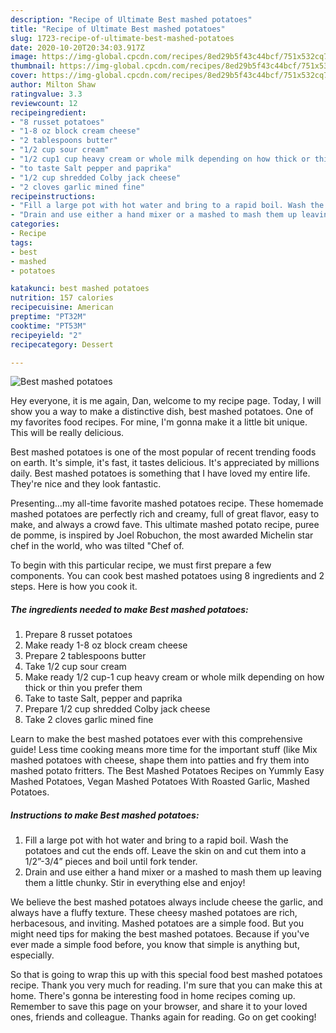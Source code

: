 ```yaml
---
description: "Recipe of Ultimate Best mashed potatoes"
title: "Recipe of Ultimate Best mashed potatoes"
slug: 1723-recipe-of-ultimate-best-mashed-potatoes
date: 2020-10-20T20:34:03.917Z
image: https://img-global.cpcdn.com/recipes/8ed29b5f43c44bcf/751x532cq70/best-mashed-potatoes-recipe-main-photo.jpg
thumbnail: https://img-global.cpcdn.com/recipes/8ed29b5f43c44bcf/751x532cq70/best-mashed-potatoes-recipe-main-photo.jpg
cover: https://img-global.cpcdn.com/recipes/8ed29b5f43c44bcf/751x532cq70/best-mashed-potatoes-recipe-main-photo.jpg
author: Milton Shaw
ratingvalue: 3.3
reviewcount: 12
recipeingredient:
- "8 russet potatoes"
- "1-8 oz block cream cheese"
- "2 tablespoons butter"
- "1/2 cup sour cream"
- "1/2 cup1 cup heavy cream or whole milk depending on how thick or thin you prefer them"
- "to taste Salt pepper and paprika"
- "1/2 cup shredded Colby jack cheese"
- "2 cloves garlic mined fine"
recipeinstructions:
- "Fill a large pot with hot water and bring to a rapid boil. Wash the potatoes and cut the ends off. Leave the skin on and cut them into a 1/2”-3/4” pieces and boil until fork tender."
- "Drain and use either a hand mixer or a mashed to mash them up leaving them a little chunky. Stir in everything else and enjoy!"
categories:
- Recipe
tags:
- best
- mashed
- potatoes

katakunci: best mashed potatoes 
nutrition: 157 calories
recipecuisine: American
preptime: "PT32M"
cooktime: "PT53M"
recipeyield: "2"
recipecategory: Dessert

---
```



![Best mashed potatoes](https://img-global.cpcdn.com/recipes/8ed29b5f43c44bcf/751x532cq70/best-mashed-potatoes-recipe-main-photo.jpg)

Hey everyone, it is me again, Dan, welcome to my recipe page. Today, I will show you a way to make a distinctive dish, best mashed potatoes. One of my favorites food recipes. For mine, I'm gonna make it a little bit unique. This will be really delicious.

Best mashed potatoes is one of the most popular of recent trending foods on earth. It's simple, it's fast, it tastes delicious. It's appreciated by millions daily. Best mashed potatoes is something that I have loved my entire life. They're nice and they look fantastic.

Presenting…my all-time favorite mashed potatoes recipe. These homemade mashed potatoes are perfectly rich and creamy, full of great flavor, easy to make, and always a crowd fave. This ultimate mashed potato recipe, puree de pomme, is inspired by Joel Robuchon, the most awarded Michelin star chef in the world, who was tilted &#34;Chef of.


To begin with this particular recipe, we must first prepare a few components. You can cook best mashed potatoes using 8 ingredients and 2 steps. Here is how you cook it.

<!--inarticleads1-->

##### The ingredients needed to make Best mashed potatoes:

1. Prepare 8 russet potatoes
1. Make ready 1-8 oz block cream cheese
1. Prepare 2 tablespoons butter
1. Take 1/2 cup sour cream
1. Make ready 1/2 cup-1 cup heavy cream or whole milk depending on how thick or thin you prefer them
1. Take to taste Salt, pepper and paprika
1. Prepare 1/2 cup shredded Colby jack cheese
1. Take 2 cloves garlic mined fine


Learn to make the best mashed potatoes ever with this comprehensive guide! Less time cooking means more time for the important stuff (like Mix mashed potatoes with cheese, shape them into patties and fry them into mashed potato fritters. The Best Mashed Potatoes Recipes on Yummly Easy Mashed Potatoes, Vegan Mashed Potatoes With Roasted Garlic, Mashed Potatoes. 

<!--inarticleads2-->

##### Instructions to make Best mashed potatoes:

1. Fill a large pot with hot water and bring to a rapid boil. Wash the potatoes and cut the ends off. Leave the skin on and cut them into a 1/2”-3/4” pieces and boil until fork tender.
1. Drain and use either a hand mixer or a mashed to mash them up leaving them a little chunky. Stir in everything else and enjoy!


We believe the best mashed potatoes always include cheese the garlic, and always have a fluffy texture. These cheesy mashed potatoes are rich, herbacesous, and inviting. Mashed potatoes are a simple food. But you might need tips for making the best mashed potatoes. Because if you&#39;ve ever made a simple food before, you know that simple is anything but, especially. 

So that is going to wrap this up with this special food best mashed potatoes recipe. Thank you very much for reading. I'm sure that you can make this at home. There's gonna be interesting food in home recipes coming up. Remember to save this page on your browser, and share it to your loved ones, friends and colleague. Thanks again for reading. Go on get cooking!
